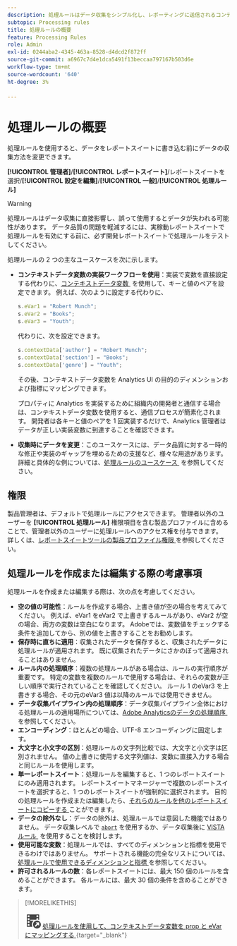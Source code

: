 ```yaml
---
description: 処理ルールはデータ収集をシンプル化し、レポーティングに送信されるコンテンツを管理します。
subtopic: Processing rules
title: 処理ルールの概要
feature: Processing Rules
role: Admin
exl-id: 0244aba2-4345-463a-8528-d4dcd2f872ff
source-git-commit: a6967c7d4e1dca5491f13beccaa797167b503d6e
workflow-type: tm+mt
source-wordcount: '640'
ht-degree: 3%

---
```


# 処理ルールの概要

処理ルールを使用すると、データをレポートスイートに書き込む前にデータの収集方法を変更できます。

**[!UICONTROL 管理者]**/**[!UICONTROL レポートスイート]**/レポートスイートを選択/**[!UICONTROL 設定を編集]**/**[!UICONTROL 一般]**/**[!UICONTROL 処理ルール]**

>[!WARNING]
>
>処理ルールはデータ収集に直接影響し、誤って使用するとデータが失われる可能性があります。 データ品質の問題を軽減するには、実稼動レポートスイートで処理ルールを有効にする前に、必ず開発レポートスイートで処理ルールをテストしてください。

処理ルールの 2 つの主なユースケースを次に示します。

* **コンテキストデータ変数の実装ワークフローを使用**：実装で変数を直接設定する代わりに、[&#x200B; コンテキストデータ変数 &#x200B;](/help/implement/vars/page-vars/contextdata.md) を使用して、キーと値のペアを設定できます。 例えば、次のように設定する代わりに、

  ```js
  s.eVar1 = "Robert Munch";
  s.eVar2 = "Books";
  s.eVar3 = "Youth";
  ```

  代わりに、次を設定できます。

  ```js
  s.contextData['author'] = "Robert Munch";
  s.contextData['section'] = "Books";
  s.contextData['genre'] = "Youth";
  ```

  その後、コンテキストデータ変数を Analytics UI の目的のディメンションおよび指標にマッピングできます。

  プロパティに Analytics を実装するために組織内の開発者と通信する場合は、コンテキストデータ変数を使用すると、通信プロセスが簡素化されます。 開発者は各キーと値のペアを 1 回実装するだけで、Analytics 管理者はデータが正しい実装変数に到達することを確認できます。

* **収集時にデータを変更**：このユースケースには、データ品質に対する一時的な修正や実装のギャップを埋めるための支援など、様々な用途があります。 詳細と具体的な例については、[&#x200B; 処理ルールのユースケース &#x200B;](pr-use-cases.md) を参照してください。

## 権限

製品管理者は、デフォルトで処理ルールにアクセスできます。 管理者以外のユーザーを **[!UICONTROL 処理ルール]** 権限項目を含む製品プロファイルに含めることで、管理者以外のユーザーに処理ルールへのアクセス権を付与できます。 詳しくは、[&#x200B; レポートスイートツールの製品プロファイル権限 &#x200B;](/help/admin/admin-console/permissions/report-suite-tools.md) を参照してください。

## 処理ルールを作成または編集する際の考慮事項

処理ルールを作成または編集する際は、次の点を考慮してください。

* **空の値の可能性**：ルールを作成する場合、上書き値が空の場合を考えてみてください。 例えば、eVar1 をeVar2 で上書きするルールがあり、eVar2 が空の場合、両方の変数は空白になります。 Adobeでは、変数値をチェックする条件を追加してから、別の値を上書きすることをお勧めします。
* **保存時に直ちに適用**：収集されたデータを保存すると、収集されたデータに処理ルールが適用されます。 既に収集されたデータにさかのぼって適用されることはありません。
* **ルール内の処理順序**：複数の処理ルールがある場合は、ルールの実行順序が重要です。 特定の変数を複数のルールで使用する場合は、それらの変数が正しい順序で実行されていることを確認してください。 ルール 1 のeVar3 を上書きする場合、その元のeVar3 値は以降のルールでは使用できません。
* **データ収集パイプライン内の処理順序**：データ収集パイプライン全体における処理ルールの適用場所については、[Adobe Analyticsのデータの処理順序 &#x200B;](/help/technotes/processing-order.md) を参照してください。
* **エンコーディング**：ほとんどの場合、UTF-8 エンコーディングに固定します。
* **大文字と小文字の区別**：処理ルールの文字列比較では、大文字と小文字は区別されません。 値の上書きに使用する文字列値は、変数に直接入力する場合と同じルールを使用します。
* **単一レポートスイート**：処理ルールを編集すると、1 つのレポートスイートにのみ適用されます。 レポートスイートマネージャーで複数のレポートスイートを選択すると、1 つのレポートスイートが強制的に選択されます。 目的の処理ルールを作成または編集したら、[&#x200B; それらのルールを他のレポートスイートにコピーする &#x200B;](pr-copy.md) ことができます。
* **データの除外なし**：データの除外は、処理ルールでは意図した機能ではありません。 データ収集レベルで [`abort`](/help/implement/vars/config-vars/abort.md) を使用するか、データ収集後に [VISTA ルール &#x200B;](/help/technotes/vista.md) を使用することを検討します。
* **使用可能な変数**：処理ルールでは、すべてのディメンションと指標を使用できるわけではありません。 サポートされる機能の完全なリストについては、[&#x200B; 処理ルールで使用できるディメンションと指標 &#x200B;](pr-variables.md) を参照してください。
* **許可されるルールの数**：各レポートスイートには、最大 150 個のルールを含めることができます。 各ルールには、最大 30 個の条件を含めることができます。

>[!MORELIKETHIS]
>
>![VideoCheckedOut](/help/assets/icons/VideoCheckedOut.svg) [&#x200B; 処理ルールを使用して、コンテキストデータ変数を prop と eVar にマッピングする &#x200B;](https://experienceleague.adobe.com/en/docs/analytics-learn/tutorials/implementation/implementation-basics/map-contextdata-variables-into-props-and-evars-with-processing-rules){target="_blank"}
